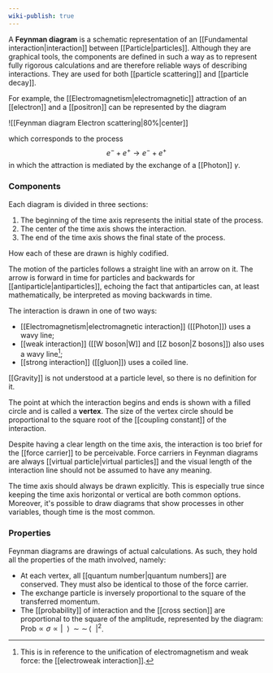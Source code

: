 ```yaml
---
wiki-publish: true
---
```

A **Feynman diagram** is a schematic representation of an [[Fundamental interaction|interaction]] between [[Particle|particles]]. Although they are graphical tools, the components are defined in such a way as to represent fully rigorous calculations and are therefore reliable ways of describing interactions. They are used for both [[particle scattering]] and [[particle decay]].

For example, the [[Electromagnetism|electromagnetic]] attraction of an [[electron]] and a [[positron]] can be represented by the diagram

![[Feynman diagram Electron scattering|80%|center]]

which corresponds to the process
$$e^{-}+e^{+}\to e^{-}+e^{+}$$
in which the attraction is mediated by the exchange of a [[Photon]] $\gamma$.
### Components
Each diagram is divided in three sections:
1. The beginning of the time axis represents the initial state of the process.
2. The center of the time axis shows the interaction.
3. The end of the time axis shows the final state of the process.

How each of these are drawn is highly codified.

The motion of the particles follows a straight line with an arrow on it. The arrow is forward in time for particles and backwards for [[antiparticle|antiparticles]], echoing the fact that antiparticles can, at least mathematically, be interpreted as moving backwards in time.

The interaction is drawn in one of two ways:
- [[Electromagnetism|electromagnetic interaction]] ([[Photon]]) uses a wavy line;
- [[weak interaction]] ([[W boson|W]] and [[Z boson|Z bosons]]) also uses a wavy line[^1];
- [[strong interaction]] ([[gluon]]) uses a coiled line.

[[Gravity]] is not understood at a particle level, so there is no definition for it.

The point at which the interaction begins and ends is shown with a filled circle and is called a **vertex**. The size of the vertex circle should be proportional to the square root of the [[coupling constant]] of the interaction.

Despite having a clear length on the time axis, the interaction is too brief for the [[force carrier]] to be perceivable. Force carriers in Feynman diagrams are always [[virtual particle|virtual particles]] and the visual length of the interaction line should not be assumed to have any meaning.

The time axis should always be drawn explicitly. This is especially true since keeping the time axis horizontal or vertical are both common options. Moreover, it's possible to draw diagrams that show processes in other variables, though time is the most common.
### Properties  
Feynman diagrams are drawings of actual calculations. As such, they hold all the properties of the math involved, namely:
- At each vertex, all [[quantum number|quantum numbers]] are conserved. They must also be identical to those of the force carrier.
- The exchange particle is inversely proportional to the square of the transferred momentum.
- The [[probability]] of interaction and the [[cross section]] are proportional to the square of the amplitude, represented by the diagram: $\text{Prob}\propto\sigma \propto |\ \ \rangle\!\!\sim\sim\!\!\langle\ \ |^{2}$.

[^1]: This is in reference to the unification of electromagnetism and weak force: the [[electroweak interaction]].

